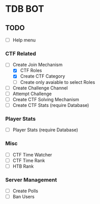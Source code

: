 # TDB BOT

## TODO

- [ ] Help menu

### CTF Related

- [ ] Create Join Mechanism
  - [X] CTF Roles
  - [X] Create CTF Category
  - [ ] Create only avaiable to select Roles
- [ ] Create Challenge Channel
- [ ] Attempt Challenge
- [ ] Create CTF Solving Mechanism
- [ ] Create CTF Stats (require Database)

### Player Stats

- [ ] Player Stats (require Database)

### Misc

- [ ] CTF Time Watcher
- [ ] CTF Time Rank
- [ ] HTB Rank

### Server Management

- [ ] Create Polls
- [ ] Ban Users
